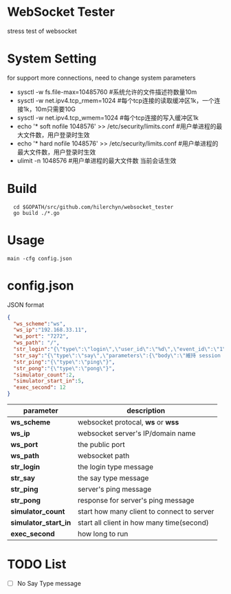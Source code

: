 # WebSocket Tester
stress test of websocket 

# System Setting

for support more connections, need to change system parameters

* sysctl -w fs.file-max=10485760 #系统允许的文件描述符数量10m
* sysctl -w net.ipv4.tcp_rmem=1024 #每个tcp连接的读取缓冲区1k，一个连接1k，10m只需要10G
* sysctl -w net.ipv4.tcp_wmem=1024 #每个tcp连接的写入缓冲区1k
* echo '* soft nofile 1048576' >> /etc/security/limits.conf #用户单进程的最大文件数，用户登录时生效
* echo '* hard nofile 1048576' >> /etc/security/limits.conf #用户单进程的最大文件数，用户登录时生效
* ulimit -n 1048576 #用户单进程的最大文件数 当前会话生效

# Build

```shell
  cd $GOPATH/src/github.com/hilerchyn/websocket_tester
  go build ./*.go
```

# Usage 

```shell
main -cfg config.json
```

# config.json

JSON format

```json
{
  "ws_scheme":"ws",
  "ws_ip":"192.168.33.11",
  "ws_port": "7272",
  "ws_path": "/",
  "str_login":"{\"type\":\"login\",\"user_id\":\"%d\",\"event_id\":\"1\",\"group_id\":\"1\",\"client_name\":\"1\",\"room_id\":\"1\"}",
  "str_say":"{\"type\":\"say\",\"parameters\":{\"body\":\"維持 session ${USER_ID}\",\"title_id\":\"10\",\"user_id\":\"${USER_ID}\",\"nick_name\":\"u${USER_ID}\",\"event_id\":\"1\",\"group_id\":\"1\",\"type\":\"1\",\"icon\":\"icon.png\"},\"to_client_id\":\"1\",\"content\":\"維持 session  ${USER_ID}\"}",
  "str_ping":"{\"type\":\"ping\"}",
  "str_pong":"{\"type\":\"pong\"}",
  "simulator_count":2,
  "simulator_start_in":5,
  "exec_second": 12
}
```

parameter | description
-------|-------------
**ws_scheme** | websocket protocal, **ws** or **wss**
**ws_ip** | websocket server's IP/domain name
**ws_port** | the public port
**ws_path** | websocket path
**str_login** | the login type message
**str_say** | the say type message
**str_ping** | server's ping message
**str_pong** | response for server's ping message
**simulator_count** | start how many client to connect to server
**simulator_start_in** | start all client in how many time(second)
**exec_second** | how long to run


# TODO List

- [ ] No Say Type message

